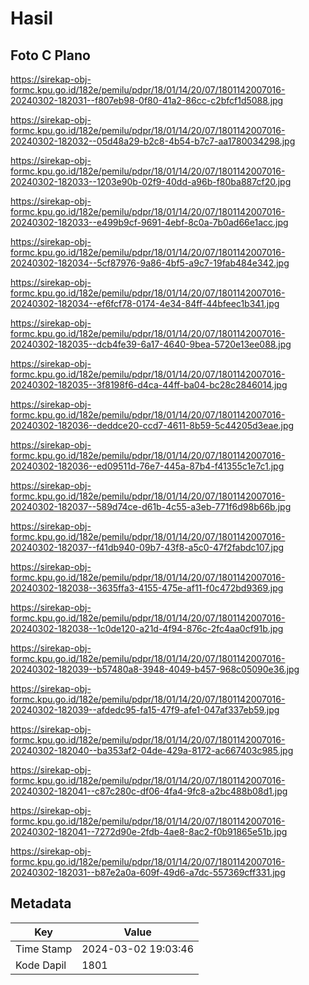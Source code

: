 # Hasil

## Foto C Plano

https://sirekap-obj-formc.kpu.go.id/182e/pemilu/pdpr/18/01/14/20/07/1801142007016-20240302-182031--f807eb98-0f80-41a2-86cc-c2bfcf1d5088.jpg

https://sirekap-obj-formc.kpu.go.id/182e/pemilu/pdpr/18/01/14/20/07/1801142007016-20240302-182032--05d48a29-b2c8-4b54-b7c7-aa1780034298.jpg

https://sirekap-obj-formc.kpu.go.id/182e/pemilu/pdpr/18/01/14/20/07/1801142007016-20240302-182033--1203e90b-02f9-40dd-a96b-f80ba887cf20.jpg

https://sirekap-obj-formc.kpu.go.id/182e/pemilu/pdpr/18/01/14/20/07/1801142007016-20240302-182033--e499b9cf-9691-4ebf-8c0a-7b0ad66e1acc.jpg

https://sirekap-obj-formc.kpu.go.id/182e/pemilu/pdpr/18/01/14/20/07/1801142007016-20240302-182034--5cf87976-9a86-4bf5-a9c7-19fab484e342.jpg

https://sirekap-obj-formc.kpu.go.id/182e/pemilu/pdpr/18/01/14/20/07/1801142007016-20240302-182034--ef6fcf78-0174-4e34-84ff-44bfeec1b341.jpg

https://sirekap-obj-formc.kpu.go.id/182e/pemilu/pdpr/18/01/14/20/07/1801142007016-20240302-182035--dcb4fe39-6a17-4640-9bea-5720e13ee088.jpg

https://sirekap-obj-formc.kpu.go.id/182e/pemilu/pdpr/18/01/14/20/07/1801142007016-20240302-182035--3f8198f6-d4ca-44ff-ba04-bc28c2846014.jpg

https://sirekap-obj-formc.kpu.go.id/182e/pemilu/pdpr/18/01/14/20/07/1801142007016-20240302-182036--deddce20-ccd7-4611-8b59-5c44205d3eae.jpg

https://sirekap-obj-formc.kpu.go.id/182e/pemilu/pdpr/18/01/14/20/07/1801142007016-20240302-182036--ed09511d-76e7-445a-87b4-f41355c1e7c1.jpg

https://sirekap-obj-formc.kpu.go.id/182e/pemilu/pdpr/18/01/14/20/07/1801142007016-20240302-182037--589d74ce-d61b-4c55-a3eb-771f6d98b66b.jpg

https://sirekap-obj-formc.kpu.go.id/182e/pemilu/pdpr/18/01/14/20/07/1801142007016-20240302-182037--f41db940-09b7-43f8-a5c0-47f2fabdc107.jpg

https://sirekap-obj-formc.kpu.go.id/182e/pemilu/pdpr/18/01/14/20/07/1801142007016-20240302-182038--3635ffa3-4155-475e-af11-f0c472bd9369.jpg

https://sirekap-obj-formc.kpu.go.id/182e/pemilu/pdpr/18/01/14/20/07/1801142007016-20240302-182038--1c0de120-a21d-4f94-876c-2fc4aa0cf91b.jpg

https://sirekap-obj-formc.kpu.go.id/182e/pemilu/pdpr/18/01/14/20/07/1801142007016-20240302-182039--b57480a8-3948-4049-b457-968c05090e36.jpg

https://sirekap-obj-formc.kpu.go.id/182e/pemilu/pdpr/18/01/14/20/07/1801142007016-20240302-182039--afdedc95-fa15-47f9-afe1-047af337eb59.jpg

https://sirekap-obj-formc.kpu.go.id/182e/pemilu/pdpr/18/01/14/20/07/1801142007016-20240302-182040--ba353af2-04de-429a-8172-ac667403c985.jpg

https://sirekap-obj-formc.kpu.go.id/182e/pemilu/pdpr/18/01/14/20/07/1801142007016-20240302-182041--c87c280c-df06-4fa4-9fc8-a2bc488b08d1.jpg

https://sirekap-obj-formc.kpu.go.id/182e/pemilu/pdpr/18/01/14/20/07/1801142007016-20240302-182041--7272d90e-2fdb-4ae8-8ac2-f0b91865e51b.jpg

https://sirekap-obj-formc.kpu.go.id/182e/pemilu/pdpr/18/01/14/20/07/1801142007016-20240302-182031--b87e2a0a-609f-49d6-a7dc-557369cff331.jpg


## Metadata

| Key        | Value               |
| ---------- | ------------------- |
| Time Stamp | 2024-03-02 19:03:46 |
| Kode Dapil | 1801                |



